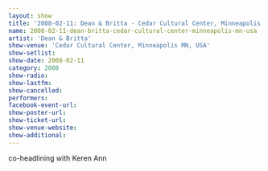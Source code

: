 ```yaml
---
layout: show
title: '2008-02-11: Dean & Britta - Cedar Cultural Center, Minneapolis MN, USA'
name: 2008-02-11-dean-britta-cedar-cultural-center-minneapolis-mn-usa
artist: 'Dean & Britta'
show-venue: 'Cedar Cultural Center, Minneapolis MN, USA'
show-setlist: 
show-date: 2008-02-11
category: 2008
show-radio: 
show-lastfm: 
show-cancelled: 
performers: 
facebook-event-url: 
show-poster-url: 
show-ticket-url: 
show-venue-website: 
show-additional: 
---
```


co-headlining with Keren Ann